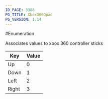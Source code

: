 ```yaml
---
ID_PAGE: 3388
PG_TITLE: Xbox360Dpad
PG_VERSION: 1.14
---
```

#Enumeration

Associates values to xbox 360 controller sticks


Key | Value
---|---
Up | 0
Down | 1
Left | 2
Right | 3

